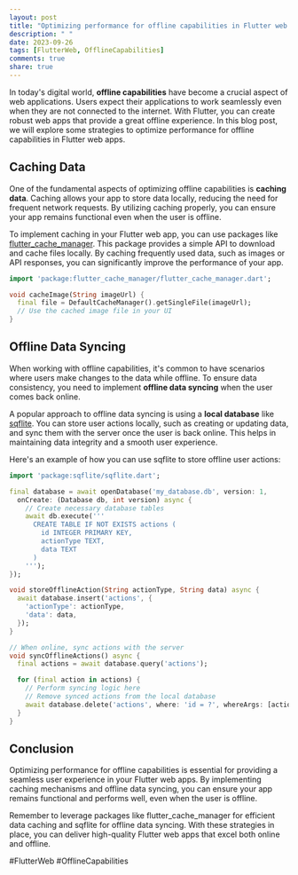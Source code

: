 ```yaml
---
layout: post
title: "Optimizing performance for offline capabilities in Flutter web apps"
description: " "
date: 2023-09-26
tags: [FlutterWeb, OfflineCapabilities]
comments: true
share: true
---
```


In today's digital world, **offline capabilities** have become a crucial aspect of web applications. Users expect their applications to work seamlessly even when they are not connected to the internet. With Flutter, you can create robust web apps that provide a great offline experience. In this blog post, we will explore some strategies to optimize performance for offline capabilities in Flutter web apps.

## Caching Data

One of the fundamental aspects of optimizing offline capabilities is **caching data**. Caching allows your app to store data locally, reducing the need for frequent network requests. By utilizing caching properly, you can ensure your app remains functional even when the user is offline.

To implement caching in your Flutter web app, you can use packages like [flutter_cache_manager](https://pub.dev/packages/flutter_cache_manager). This package provides a simple API to download and cache files locally. By caching frequently used data, such as images or API responses, you can significantly improve the performance of your app.

```dart
import 'package:flutter_cache_manager/flutter_cache_manager.dart';

void cacheImage(String imageUrl) {
  final file = DefaultCacheManager().getSingleFile(imageUrl);
  // Use the cached image file in your UI
}
```

## Offline Data Syncing

When working with offline capabilities, it's common to have scenarios where users make changes to the data while offline. To ensure data consistency, you need to implement **offline data syncing** when the user comes back online.

A popular approach to offline data syncing is using a **local database** like [sqflite](https://pub.dev/packages/sqflite). You can store user actions locally, such as creating or updating data, and sync them with the server once the user is back online. This helps in maintaining data integrity and a smooth user experience.

Here's an example of how you can use sqflite to store offline user actions:

```dart
import 'package:sqflite/sqflite.dart';

final database = await openDatabase('my_database.db', version: 1,
  onCreate: (Database db, int version) async {
    // Create necessary database tables
    await db.execute('''
      CREATE TABLE IF NOT EXISTS actions (
        id INTEGER PRIMARY KEY,
        actionType TEXT,
        data TEXT
      )
    ''');
});

void storeOfflineAction(String actionType, String data) async {
  await database.insert('actions', {
    'actionType': actionType,
    'data': data,
  });
}

// When online, sync actions with the server
void syncOfflineActions() async {
  final actions = await database.query('actions');

  for (final action in actions) {
    // Perform syncing logic here
    // Remove synced actions from the local database
    await database.delete('actions', where: 'id = ?', whereArgs: [action['id']]);
  }
}
```

## Conclusion

Optimizing performance for offline capabilities is essential for providing a seamless user experience in your Flutter web apps. By implementing caching mechanisms and offline data syncing, you can ensure your app remains functional and performs well, even when the user is offline.

Remember to leverage packages like flutter_cache_manager for efficient data caching and sqflite for offline data syncing. With these strategies in place, you can deliver high-quality Flutter web apps that excel both online and offline.

#FlutterWeb #OfflineCapabilities